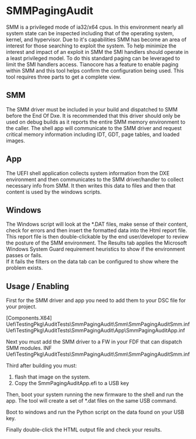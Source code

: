 
# SMMPagingAudit
SMM is a privileged mode of ia32/x64 cpus.  In this environment nearly all system state can 
be inspected including that of the operating system, kernel, and hypervisor.  Due to it's 
capabilities SMM has become an area of interest for those searching to exploit the system. 
To help minimize the interest and impact of an exploit in SMM the SMI handlers should operate
in a least privileged model.  To do this standard paging can be leveraged to limit the SMI
handlers access.  Tianocore has a feature to enable paging within SMM and this tool helps confirm
the configuration being used.  This tool requires three parts to get a complete view.  
 
## SMM
The SMM driver must be included in your build and dispatched to SMM before the End Of Dxe.  It is
recommended that this driver should only be used on debug builds as it reports the entire
SMM memory environment to the caller.  The shell app will communicate to the SMM driver and 
request critical memory information including IDT, GDT, page tables, and loaded images.

## App
The UEFI shell application collects system information from the DXE environment and then
communicates to the SMM driver/handler to collect necessary info from SMM.  It then 
writes this data to files and then that content is used by the windows scripts.  

## Windows
The Windows script will look at the *.DAT files, make sense of their content, check for errors
and then insert the formatted data into the Html report file.  This report file is then double-clickable
by the end user/developer to review the posture of the SMM environment.  The Results tab applies 
the Microsoft Windows System Guard requirement heuristics to show if the environment passes or fails.  
If it fails the filters on the data tab can be configured to show where the problem exists.  


## Usage / Enabling
First for the SMM driver and app you need to add them to your DSC file for your project.

[Components.X64]
 UefiTestingPkg\AuditTests\SmmPagingAudit\Smm\SmmPagingAuditSmm.inf
 UefiTestingPkg\AuditTests\SmmPagingAudit\App\SmmPagingAuditApp.inf

Next you must add the SMM driver to a FW in your FDF that can dispatch SMM modules.
  INF UefiTestingPkg\AuditTests\SmmPagingAudit\Smm\SmmPagingAuditSmm.inf

Third after building you must:
1. flash that image on the system.  
2. Copy the SmmPagingAuditApp.efi to a USB key

Then, boot your system running the new firmware to the shell and run the app. The
tool will create a set of *.dat files on the same USB command. 

Boot to windows and run the Python script on the data found on your USB key.  

Finally double-click the HTML output file and check your results.   

